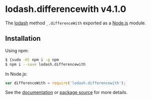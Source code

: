 # lodash.differencewith v4.1.0

The [lodash](https://lodash.com/) method `_.differenceWith` exported as a [Node.js](https://nodejs.org/) module.

## Installation

Using npm:
```bash
$ {sudo -H} npm i -g npm
$ npm i --save lodash.differencewith
```

In Node.js:
```js
var differenceWith = require('lodash.differencewith');
```

See the [documentation](https://lodash.com/docs#differenceWith) or [package source](https://github.com/lodash/lodash/blob/4.1.0-npm-packages/lodash.differencewith) for more details.
